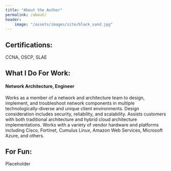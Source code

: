 ```yaml
---
title: "About the Author"
permalink: /about/
header:
    image: "/assets/images/site/black_sand.jpg"
---
```

## Certifications:
CCNA, OSCP, SLAE

## What I Do For Work:
#### Network Architecture, Engineer
Works as a member of a network and architecture team to design, implement, and troubleshoot network components in multiple technologically-diverse and unique client environments. Design consideration includes security, reliability, and scalability. Assists customers with both traditional architecture and hybrid cloud architecture implementations. Works with a variety of vendor hardware and platforms including Cisco, Fortinet, Cumulus Linux, Amazon Web Services, Microsoft Azure, and others.

## For Fun:
Placeholder
